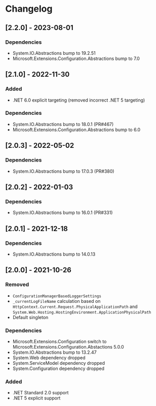 # Changelog

## [2.2.0] - 2023-08-01

### Dependencies

- System.IO.Abstractions bump to 19.2.51
- Microsoft.Extensions.Configuration.Abstractions bump to 7.0

## [2.1.0] - 2022-11-30

### Added

- .NET 6.0 explicit targeting (removed incorrect .NET 5 targeting)

### Dependencies

- System.IO.Abstractions bump to 18.0.1 (PR#467)
- Microsoft.Extensions.Configuration.Abstractions bump to 6.0

## [2.0.3] - 2022-05-02

### Dependencies

- System.IO.Abstractions bump to 17.0.3 (PR#380)

## [2.0.2] - 2022-01-03

### Dependencies

- System.IO.Abstractions bump to 16.0.1 (PR#331)

## [2.0.1] - 2021-12-18

### Dependencies

- System.IO.Abstractions bump to 14.0.13

## [2.0.0] - 2021-10-26

### Removed

- `ConfigurationManagerBasedLoggerSettings`
- `_currentLogFileName` calculation based on `HttpContext.Current.Request.PhysicalApplicationPath` and `System.Web.Hosting.HostingEnvironment.ApplicationPhysicalPath`
- Default singleton

### Dependencies

- Microsoft.Extensions.Configuration switch to Microsoft.Extensions.Configuration.Abstactions 5.0.0
- System.IO.Abstractions bump to 13.2.47
- System.Web dependency dropped
- System.ServiceModel dependency dropped
- System.Configuration dependency dropped

### Added

- .NET Standard 2.0 support
- .NET 5 explicit support
